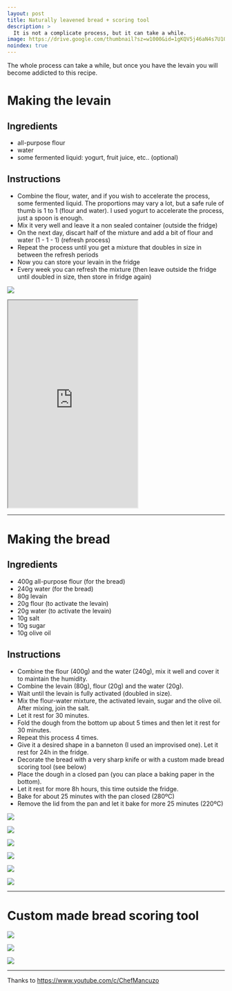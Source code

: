 ```yaml
---
layout: post
title: Naturally leavened bread + scoring tool
description: >
  It is not a complicate process, but it can take a while.
image: https://drive.google.com/thumbnail?sz=w1000&id=1gKQV5j46aN4s7U1Qjbkh-UyO6yHsvU7S
noindex: true
---
```


The whole process can take a while, but once you have the levain you will become addicted to this recipe.

# Making the levain

## Ingredients

  - all-purpose flour
  - water
  - some fermented liquid: yogurt, fruit juice, etc.. (optional)

## Instructions

  - Combine the flour, water, and if you wish to accelerate the process, some fermented liquid. The proportions may vary a lot, but a safe rule of thumb is 1 to 1 (flour and water). I used yogurt to accelerate the process, just a spoon is enough.
  - Mix it very well and leave it a non sealed container (outside the fridge)
  - On the next day, discart half of the mixture and add a bit of flour and water (1 - 1 - 1) (refresh process)
  - Repeat the process until you get a mixture that doubles in size in between the refresh periods   
  - Now you can store your levain in the fridge
  - Every week you can refresh the mixture (then leave outside the fridge until doubled in size, then store in fridge again)

![](https://drive.google.com/thumbnail?sz=w1000&id=1LHwXmaFPyrvzDJmlQuLq3Gnr7oDRvTLF)

<iframe src="https://drive.google.com/file/d/1kEmHZ7LRjVX_vH4FAcnbkoVHLkl8k3UA/preview" class="is-fullwidth" height="480"></iframe>

* * *
 
# Making the bread

## Ingredients

  - 400g all-purpose flour (for the bread)
  - 240g water (for the bread)
  - 80g levain
  - 20g flour (to activate the levain)
  - 20g water (to activate the levain)
  - 10g salt
  - 10g sugar
  - 10g olive oil 

## Instructions

  - Combine the flour (400g) and the water (240g), mix it well and cover it to maintain the humidity.
  - Combine the levain (80g), flour (20g) and the water (20g).
  - Wait until the levain is fully activated (doubled in size).
  - Mix the flour-water mixture, the activated levain, sugar and the olive oil. After mixing, join the salt.
  - Let it rest for 30 minutes.
  - Fold the dough from the bottom up about 5 times and then let it rest for 30 minutes.
  - Repeat this process 4 times.
  - Give it a desired shape in a banneton (I used an improvised one). Let it rest for 24h in the fridge.
  - Decorate the bread with a very sharp knife or with a custom made bread scoring tool (see below) 
  - Place the dough in a closed pan (you can place a baking paper in the bottom).
  - Let it rest for more 8h hours, this time outside the fridge.
  - Bake for about 25 minutes with the pan closed (280ºC)
  - Remove the lid from the pan and let it bake for more 25 minutes (220ºC)

![](https://drive.google.com/thumbnail?sz=w1000&id=1ko-AjhLdaq0RMBfXS-AOYbnIC4Gj1sl1)

![](https://drive.google.com/thumbnail?sz=w1000&id=1-Ht_hyot3MAmoqFa7_y3U-je3aJERJcv)

![](https://drive.google.com/thumbnail?sz=w1000&id=1If0VNeI8VKXxhY_DgUCkbxj3QxAPdAOW)

![](https://drive.google.com/thumbnail?sz=w1000&id=1gKQV5j46aN4s7U1Qjbkh-UyO6yHsvU7S)

![](https://drive.google.com/thumbnail?sz=w1000&id=1AqVSbrFrL_2bRA8DTFTKo9oe5wf2WjoX)

![](https://drive.google.com/thumbnail?sz=w1000&id=1owh4fUegSZO3hrggCds4hUW__cz_WnJL)

* * * 

# Custom made bread scoring tool

![](https://drive.google.com/thumbnail?sz=w1000&id=1N2Ft3s2x_sE4sBfzIuo-F-mV2W5A5Btd)

![](https://drive.google.com/thumbnail?sz=w1000&id=1K8JWOc3ZzbvCII2UO-hhV3nmwnTMvtXD)

![](https://drive.google.com/thumbnail?sz=w1000&id=1FK0rdJ2G8HKikNATZrnexeeaRGLq_VME)


* * * 

Thanks to https://www.youtube.com/c/ChefMancuzo
